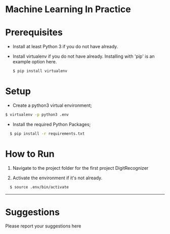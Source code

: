 # Machine Learning In Practice

# Prerequisites

- Install at least Python 3 if you do not have already.

- Install virtualenv if you do not have already. Installing with 'pip' is an example option here.
  ```bash
  $ pip install virtualenv
  ```

# Setup

-   Create a python3 virtual environment;

  ```bash
  $ virtualenv -p python3 .env
  ```

-  Install the required Python Packages;

  ```bash
    $ pip install -r requirements.txt
  ```

# How to Run

1. Navigate to the project folder for the first project DigitRecognizer

2. Activate the environment if it's not already.
  ```bash
    $ source .env/bin/activate
  ```
------------------------
# Suggestions

  Please report your suggestions here
